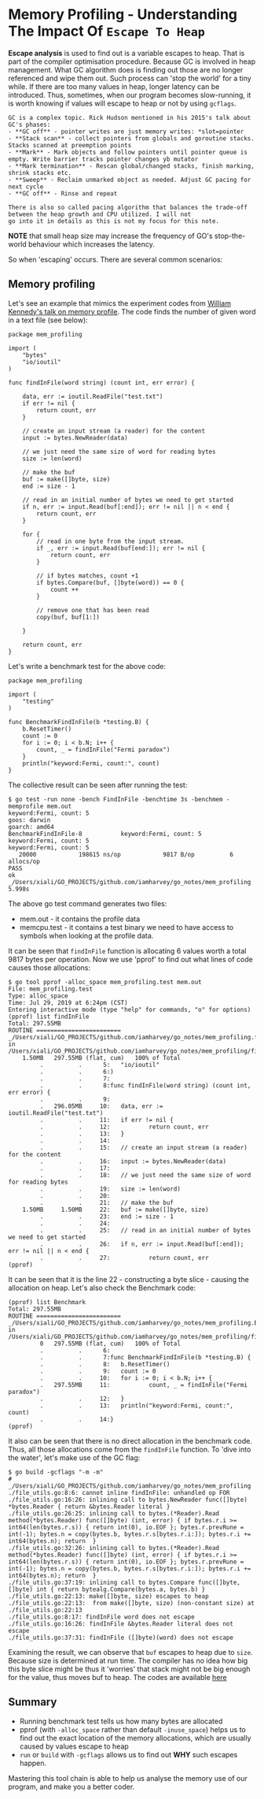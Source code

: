 # Memory Profiling - Understanding The Impact Of `Escape To Heap`

**Escape analysis** is used to find out is a variable escapes to heap. That is part of the compiler optimisation 
procedure. Because GC is involved in heap management. What GC algorithm does is finding out those are no longer referenced 
and wipe them out. Such process can 'stop the world' for a tiny while. If there are too many values in heap, longer latency 
can be introduced. Thus, sometimes, when our program becomes slow-running, it is worth knowing if values will escape to 
heap or not by using `gcflags`. 

```
GC is a complex topic. Rick Hudson mentioned in his 2015's talk about GC's phases:
- **GC off** - pointer writes are just memory writes: *slot=pointer
- **Stack scan** - collect pointers from globals and goroutine stacks. Stacks scanned at preemption points
- **Mark** - Mark objects and follow pointers until pointer queue is empty. Write barrier tracks pointer changes yb mutator
- **Mark termination** - Rescan global/changed stacks, finish marking, shrink stacks etc.
- **Sweep** - Reclaim unmarked object as needed. Adjust GC pacing for next cycle
- **GC off** - Rinse and repeat

There is also so called pacing algorithm that balances the trade-off between the heap growth and CPU utilized. I will not 
go into it in details as this is not my focus for this note. 
```

**NOTE** that small heap size may increase the frequency of GO's stop-the-world behaviour which increases the latency.

So when 'escaping' occurs. There are several common scenarios:

## Memory profiling
Let's see an example that mimics the experiment codes from 
[William Kennedy's talk on memory profile](https://www.ardanlabs.com/blog/2017/06/language-mechanics-on-memory-profiling.html).
The code finds the number of given word in a text file (see below):
```
package mem_profiling

import (
	"bytes"
	"io/ioutil"
)

func findInFile(word string) (count int, err error) {

	data, err := ioutil.ReadFile("test.txt")
	if err != nil {
		return count, err
	}

	// create an input stream (a reader) for the content
	input := bytes.NewReader(data)

	// we just need the same size of word for reading bytes
	size := len(word)

	// make the buf
	buf := make([]byte, size)
	end := size - 1

	// read in an initial number of bytes we need to get started
	if n, err := input.Read(buf[:end]); err != nil || n < end {
		return count, err
	}

	for {
		// read in one byte from the input stream.
		if _, err := input.Read(buf[end:]); err != nil {
			return count, err
		}

		// if bytes matches, count +1
		if bytes.Compare(buf, []byte(word)) == 0 {
			count ++
		}

		// remove one that has been read
		copy(buf, buf[1:])

	}

	return count, err
}
```

Let's write a benchmark test for the above code:
```
package mem_profiling

import (
	"testing"
)

func BenchmarkFindInFile(b *testing.B) {
	b.ResetTimer()
	count := 0
	for i := 0; i < b.N; i++ {
		count, _ = findInFile("Fermi paradox")
	}
	println("keyword:Fermi, count:", count)
}
```

The collective result can be seen after running the test:
```
$ go test -run none -bench FindInFile -benchtime 3s -benchmem -memprofile mem.out
keyword:Fermi, count: 5
goos: darwin
goarch: amd64
BenchmarkFindInFile-8           keyword:Fermi, count: 5
keyword:Fermi, count: 5
keyword:Fermi, count: 5
   20000            198615 ns/op            9817 B/op          6 allocs/op
PASS
ok      _/Users/xiali/GO_PROJECTS/github.com/iamharvey/go_notes/mem_profiling   5.998s
```

The above go test command generates two files:
- mem.out - it contains the profile data
- memcpu.test - it contains a test binary we need to have access to symbols when looking at the profile data.

It can be seen that `findInFile` function is allocating 6 values worth a total 9817 bytes per operation.
Now we use 'pprof' to find out what lines of code causes those allocations:

```
$ go tool pprof -alloc_space mem_profiling.test mem.out
File: mem_profiling.test
Type: alloc_space
Time: Jul 29, 2019 at 6:24pm (CST)
Entering interactive mode (type "help" for commands, "o" for options)
(pprof) list findInFile
Total: 297.55MB
ROUTINE ======================== _/Users/xiali/GO_PROJECTS/github.com/iamharvey/go_notes/mem_profiling.findInFile in /Users/xiali/GO_PROJECTS/github.com/iamharvey/go_notes/mem_profiling/file_utils.go
    1.50MB   297.55MB (flat, cum)   100% of Total
         .          .      5:   "io/ioutil"
         .          .      6:)
         .          .      7:
         .          .      8:func findInFile(word string) (count int, err error) {
         .          .      9:
         .   296.05MB     10:   data, err := ioutil.ReadFile("test.txt")
         .          .     11:   if err != nil {
         .          .     12:           return count, err
         .          .     13:   }
         .          .     14:
         .          .     15:   // create an input stream (a reader) for the content
         .          .     16:   input := bytes.NewReader(data)
         .          .     17:
         .          .     18:   // we just need the same size of word for reading bytes
         .          .     19:   size := len(word)
         .          .     20:
         .          .     21:   // make the buf
    1.50MB     1.50MB     22:   buf := make([]byte, size)
         .          .     23:   end := size - 1
         .          .     24:
         .          .     25:   // read in an initial number of bytes we need to get started
         .          .     26:   if n, err := input.Read(buf[:end]); err != nil || n < end {
         .          .     27:           return count, err
(pprof) 
```

It can be seen that it is the line 22  - constructing a byte slice - causing the allocation on heap. 
Let's also check the Benchmark code:
```
(pprof) list Benchmark
Total: 297.55MB
ROUTINE ======================== _/Users/xiali/GO_PROJECTS/github.com/iamharvey/go_notes/mem_profiling.BenchmarkFindInFile in /Users/xiali/GO_PROJECTS/github.com/iamharvey/go_notes/mem_profiling/file_utils_test.go
         0   297.55MB (flat, cum)   100% of Total
         .          .      6:
         .          .      7:func BenchmarkFindInFile(b *testing.B) {
         .          .      8:   b.ResetTimer()
         .          .      9:   count := 0
         .          .     10:   for i := 0; i < b.N; i++ {
         .   297.55MB     11:           count, _ = findInFile("Fermi paradox")
         .          .     12:   }
         .          .     13:   println("keyword:Fermi, count:", count)
         .          .     14:}
(pprof) 
```

It also can be seen that there is no direct allocation in the benchmark code. Thus, all those allocations come from the 
`findInFile` function. To 'dive into the water', let's make use of the GC flag:
```
$ go build -gcflags "-m -m"
# _/Users/xiali/GO_PROJECTS/github.com/iamharvey/go_notes/mem_profiling
./file_utils.go:8:6: cannot inline findInFile: unhandled op FOR
./file_utils.go:16:26: inlining call to bytes.NewReader func([]byte) *bytes.Reader { return &bytes.Reader literal }
./file_utils.go:26:25: inlining call to bytes.(*Reader).Read method(*bytes.Reader) func([]byte) (int, error) { if bytes.r.i >= int64(len(bytes.r.s)) { return int(0), io.EOF }; bytes.r.prevRune = int(-1); bytes.n = copy(bytes.b, bytes.r.s[bytes.r.i:]); bytes.r.i += int64(bytes.n); return  }
./file_utils.go:32:26: inlining call to bytes.(*Reader).Read method(*bytes.Reader) func([]byte) (int, error) { if bytes.r.i >= int64(len(bytes.r.s)) { return int(0), io.EOF }; bytes.r.prevRune = int(-1); bytes.n = copy(bytes.b, bytes.r.s[bytes.r.i:]); bytes.r.i += int64(bytes.n); return  }
./file_utils.go:37:19: inlining call to bytes.Compare func([]byte, []byte) int { return bytealg.Compare(bytes.a, bytes.b) }
./file_utils.go:22:13: make([]byte, size) escapes to heap
./file_utils.go:22:13:  from make([]byte, size) (non-constant size) at ./file_utils.go:22:13
./file_utils.go:8:17: findInFile word does not escape
./file_utils.go:16:26: findInFile &bytes.Reader literal does not escape
./file_utils.go:37:31: findInFile ([]byte)(word) does not escape
```

Examining the result, we can observe that `buf` escapes to heap due to `size`. Because size is determined at run time. 
The compiler has no idea how big this byte slice might be thus it 'worries' that stack might not be big enough for the value, 
thus moves buf to heap. The codes are available [here](mem_profiling)
    
## Summary
- Running benchmark test tells us how many bytes are allocated
- pprof (with `-alloc_space` rather than default `-inuse_space`) helps us to find out the exact location of the 
memory allocations, which are usually caused by values escape to heap
- `run` or `build` with `-gcflags` allows us to find out **WHY** such escapes happen.

Mastering this tool chain is able to help us analyse the memory use of our program, and make you a better coder.
